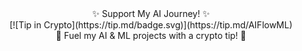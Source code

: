 <div style="text-align: center;">
  ✨ Support My AI Journey! ✨
</div>
<div style="text-align: center;">
  [![Tip in Crypto](https://tip.md/badge.svg)](https://tip.md/AIFlowML)
</div>
<div style="text-align: center;">
  🚀 Fuel my AI & ML projects with a crypto tip! 🚀
</div>

<!-- WALLET-LINKING-BEGIN
{
  "lastUpdated": "2025-07-01T17:51:05.957Z",
  "wallets": [
    {
      "chain": "ethereum",
      "address": "0xEfDaFA4Cc07BbF8421477db4E3Ce79C96Baf5465"
    },
    {
      "chain": "solana",
      "address": "84oWfZSa2ABSEKKLqcsA4UNKqKz1WPVxNGftkRjDEJEg"
    }
  ]
}
WALLET-LINKING-END -->



<!--
**AIFlowML/AIFlowML** is a ✨ _special_ ✨ repository because its `README.md` (this file) appears on your GitHub profile.

Here are some ideas to get you started:

- 🔭 I’m currently working on ...
- 🌱 I’m currently learning ...
- 👯 I’m looking to collaborate on ...
- 🤔 I’m looking for help with ...
- 💬 Ask me about ...
- 📫 How to reach me: ...
- 😄 Pronouns: ...
- ⚡ Fun fact: ...
-->
